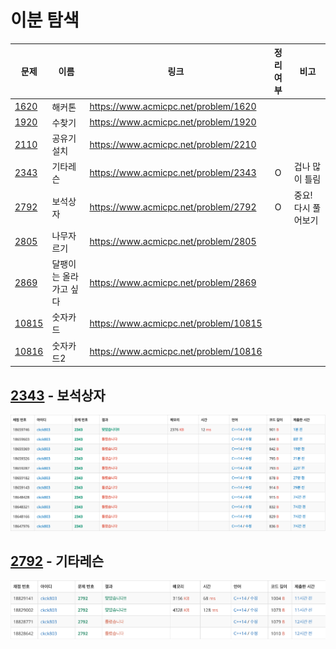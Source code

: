 # 이분 탐색

| 문제            | 이름                   | 링크                                  | 정리여부 | 비고                |
| --------------- | ---------------------- | ------------------------------------- | :------: | ------------------- |
| [1620](1620/)   | 해커톤                 | https://www.acmicpc.net/problem/1620  |          |                     |
| [1920](1920/)   | 수찾기                 | https://www.acmicpc.net/problem/1920  |          |                     |
| [2110](2110/)   | 공유기 설치            | https://www.acmicpc.net/problem/2210  |          |                     |
| [2343](2343/)   | 기타레슨               | https://www.acmicpc.net/problem/2343  |    O     | 겁나 많이 틀림      |
| [2792](2792/)   | 보석상자               | https://www.acmicpc.net/problem/2792  |    O     | 중요! 다시 풀어보기 |
| [2805](2805/)   | 나무자르기             | https://www.acmicpc.net/problem/2805  |          |                     |
| [2869](2869/)   | 달팽이는 올라가고 싶다 | https://www.acmicpc.net/problem/2869  |          |                     |
| [10815](10815/) | 숫자카드               | https://www.acmicpc.net/problem/10815 |          |                     |
| [10816](10816/) | 숫자카드2              | https://www.acmicpc.net/problem/10816 |          |                     |

## [2343](2343/) - 보석상자

![](2343/2343_score.png)

## [2792](2792/) - 기타레슨

![](2792/2792_score.png)
